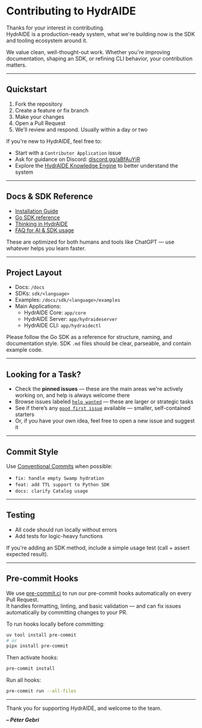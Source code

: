 # Contributing to HydrAIDE

Thanks for your interest in contributing.  
HydrAIDE is a production-ready system, what we're building now is the SDK and tooling ecosystem around it.

We value clean, well-thought-out work. Whether you're improving documentation, shaping an SDK, 
or refining CLI behavior, your contribution matters.

---

## Quickstart

1. Fork the repository
2. Create a feature or fix branch
3. Make your changes
4. Open a Pull Request
5. We'll review and respond. Usually within a day or two

If you're new to HydrAIDE, feel free to:

- Start with a `Contributor Application` issue
- Ask for guidance on Discord: [discord.gg/aBfAuYjR](https://discord.gg/aBfAuYjR)
- Explore the [HydrAIDE Knowledge Engine](https://chatgpt.com/g/g-688779751c988191b975beaf7f68801d-hydraide-knowledge-engine) 
to better understand the system

---

## Docs & SDK Reference

- [Installation Guide](docs/how-to-install-hydraide.md)
- [Go SDK reference](docs/sdk/go/go-sdk.md)
- [Thinking in HydrAIDE](docs/thinking-in-hydraide/thinking-in-hydraide.md)
- [FAQ for AI & SDK usage](docs/hydraide-questions-answers-for-llm.md)

These are optimized for both humans and tools like ChatGPT — use whatever helps you learn faster.

---

## Project Layout

- Docs: `/docs`
- SDKs: `sdk/<language>`
- Examples: `/docs/sdk/<language>/examples`
- Main Applications: 
  - HydrAIDE Core: `app/core`
  - HydrAIDE Server: `app/hydraideserver`
  - HydrAIDE CLI: `app/hydraidectl`

Please follow the Go SDK as a reference for structure, naming, and documentation style. SDK `.md` files should be 
clear, parseable, and contain example code.

---

## Looking for a Task?

- Check the **pinned issues** — these are the main areas we're actively working on, and help is always welcome there
- Browse issues labeled [`help wanted`](https://github.com/hydraide/hydraide/issues?q=label%3A%22help+wanted%22) — these are larger or strategic tasks
- See if there’s any [`good first issue`](https://github.com/hydraide/hydraide/issues?q=label%3A%22good+first+issue%22) available — smaller, self-contained starters
- Or, if you have your own idea, feel free to open a new issue and suggest it

---

## Commit Style

Use [Conventional Commits](https://www.conventionalcommits.org/) when possible:

- `fix: handle empty Swamp hydration`
- `feat: add TTL support to Python SDK`
- `docs: clarify Catalog usage`

---

## Testing

- All code should run locally without errors
- Add tests for logic-heavy functions

If you're adding an SDK method, include a simple usage test (call + assert expected result).

---

## Pre-commit Hooks

We use [pre-commit.ci](https://pre-commit.ci/) to run our pre-commit hooks automatically on every Pull Request.  
It handles formatting, linting, and basic validation — and can fix issues automatically by committing changes to your PR.

To run hooks locally before committing:

```bash
uv tool install pre-commit
# or
pipx install pre-commit
```
Then activate hooks:
```bash
pre-commit install
```
Run all hooks:
```bash
pre-commit run --all-files
```

---

Thank you for supporting HydrAIDE, and welcome to the team.

***– Péter Gebri***
